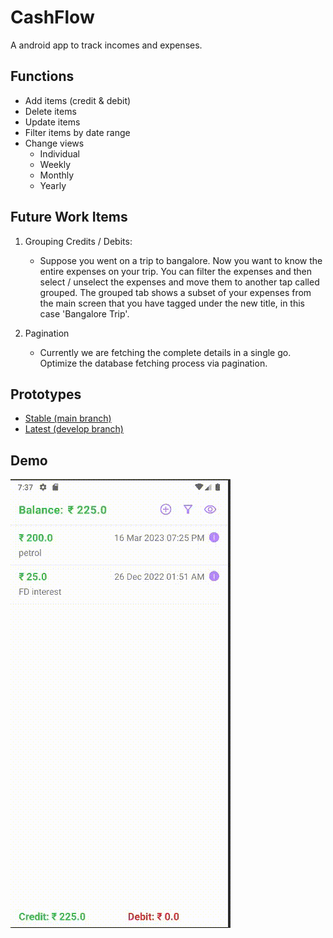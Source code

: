 # CashFlow
A android app to track incomes and expenses. 

## Functions
- Add items (credit & debit)
- Delete items
- Update items
- Filter items by date range
- Change views
  - Individual
  - Weekly
  - Monthly
  - Yearly

## Future Work Items
1. Grouping Credits / Debits: 
   - Suppose you went on a trip to bangalore. Now you want to know the entire expenses on your trip. You can filter the expenses and then select / unselect the expenses and move them to another tap called grouped. The grouped tab shows a subset of your expenses from the main screen that you have tagged under the new title, in this case 'Bangalore Trip'. 

2. Pagination
   - Currently we are fetching the complete details in a single go. Optimize the database fetching process via pagination.


## Prototypes
- [Stable (main branch)](https://storage.googleapis.com/cashflow-fc29a.appspot.com/cashflow.apk)
- [Latest (develop branch)](https://storage.googleapis.com/cashflow-fc29a.appspot.com/cashflow-dev.apk)


## Demo
![Sample](cashflow.gif)